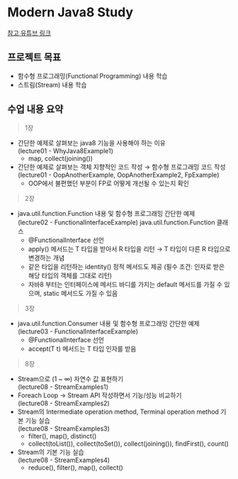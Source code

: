 # Modern Java8 Study
[참고 유튜브 링크](https://www.youtube.com/watch?v=mu9XfJofm8U&list=PLRIMoAKN8c6O8_VHOyBOhzBCeN7ShyJ27)

## 프로젝트 목표
- 함수형 프로그래밍(Functional Programming) 내용 학습
- 스트림(Stream) 내용 학습

## 수업 내용 요약

> 1장
- 간단한 예제로 살펴보는 java8 기능을 사용해야 하는 이유\
(lecture01 - WhyJava8Example1)
    - map, collect(joining())
- 간단한 예제로 살펴보는 객체 지향적인 코드 작성 → 함수형 프로그래밍 코드 작성
(lecture01 - OopAnotherExample, OopAnotherExample2, FpExample)
    - OOP에서 불편했던 부분이 FP로 어떻게 개선될 수 있는지 확인
    
> 2장
- java.util.function.Function 내용 및 함수형 프로그래밍 간단한 예제\
(lecture02 - FunctionalInterfaceExample)
 java.util.function.Function 클래스
    - @FunctionalInterface 선언
    - apply() 메서드는 T 타입을 받아서 R 타입을 리턴 → T 타입이 다른 R 타입으로 변경하는 개념
    - 같은 타입을 리턴하는 identity() 정적 메서드도 제공 (필수 조건: 인자로 받은 해당 타입의 객체를 그대로 리턴)
    - 자바8 부터는 인터페이스에 메서드 바디를 가지는 default 메서드를 가질 수 있으며, static 메서드도 가질 수 있음

> 3장
- java.util.function.Consumer 내용 및 함수형 프로그래밍 간단한 예제\
(lecture03 - FunctionalInterfaceExample)
    - @FunctionalInterface 선언
    - accept(T t) 메서드는 T 타입 인자를 받음

> 8장
- Stream으로 (1 ~ ∞) 자연수 값 표현하기\
(lecture08 - StreamExamples1)
- Foreach Loop → Stream API 작성하면서 기능/성능 비교하기\
(lecture08 - StreamExamples2)
- Stream의 Intermediate operation method, Terminal operation method 기본 기능 실습\
(lecture08 - StreamExamples3)
    - filter(), map(), distinct()
    - collect(toList()), collect(toSet()), collect(joining()), findFirst(), count()
- Stream의 기본 기능 실습\
(lecture08 - StreamExamples4)
    - reduce(), filter(), map(), collect()

 
